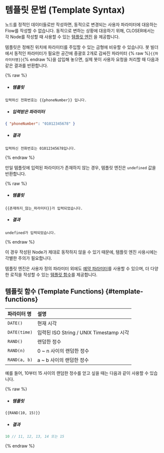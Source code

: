 # 템플릿 문법 (Template Syntax)

노드를 정적인 데이터들로만 작성하면, 동적으로 변경되는 사용자 파라미터에 대응하는 Flow를 작성할 수 없습니다.
동적으로 변하는 상황에 대응하기 위해, CLOSER에서는 각 Node를 작성할 때 사용할 수 있는 [템플릿 엔진](https://en.wikipedia.org/wiki/Template_processor) 을 제공합니다.

템플릿은 정해진 위치에 파라미터를 주입할 수 있는 금형에 비유할 수 있습니다. 봇 빌더에서 동적인 파라미터가 필요한 공간에 중괄호 2개로 감싸진 파라미터 {% raw %}`{{파라미터명}}`{% endraw %}을 삽입해 놓으면, 실제 봇이 사용자 요청을 처리할 때 다음과 같은 결과를 반환합니다. 

{% raw %}
- ##### 템플릿
```
입력하신 전화번호는 {{phoneNumber}} 입니다.
```
- ##### 입력받은 파라미터
```json
{ "phoneNumber": "01012345678" }
```
- ##### 결과
```
입력하신 전화번호는 01012345678입니다.
```
{% endraw %}

만일 템플릿에 입력된 파라미터가 존재하지 않는 경우, 템플릿 엔진은 `undefined` 값을 반환합니다.

{% raw %}
- ##### 템플릿
```
{{존재하지_않는_파라미터}}가 입력되었습니다.
```
- ##### 결과
```
undefined가 입력되었습니다.
```
{% endraw %}

이 경우 작성된 Node가 제대로 동작하지 않을 수 있기 때문에, 템플릿 엔진 사용시에는 각별한 주의가 필요합니다.

템플릿 엔진은 사용자 정의 파라미터 외에도 [예약 파라미터](/chapter1/c790-c720-b86d-ac8c-bd07-c124-acc4-d558-ae3028-flow-editor/b178-b4dc/d30c-b77c-bbf8-d13028-parameter.md#reserved-parameters)를 사용할 수 있으며, 더 다양한 로직을 작성할 수 있는 [템플릿 함수](#template-functions)를 제공합니다.


## 템플릿 함수 (Template Functions) {#template-functions}

| 파라미터 명 | 설명 |
| :--- | :--- |
| `DATE()` | 현재 시각 |
| `DATE(time)` | 입력된 ISO String / UNIX Timestamp 시각 |
| `RAND()` | 랜덤한 정수 |
| `RAND(n)` | 0 ~ n 사이의 랜덤한 정수 |
| `RAND(a, b)` | a ~ b 사이의 랜덤한 정수 |

예를 들어, 10부터 15 사이의 랜덤한 정수를 얻고 싶을 때는 다음과 같이 사용할 수 있습니다.

{% raw %}
- ##### 템플릿
```
{{RAND(10, 15)}}
```
- ##### 결과
```js
10 // 11, 12, 13, 14 또는 15
```
{% endraw %}
